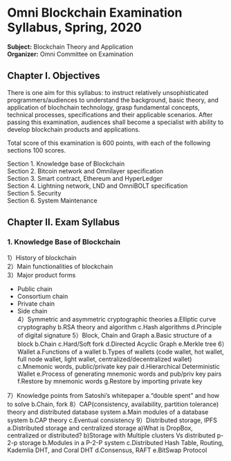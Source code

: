 # Omni Blockchain Examination Syllabus, Spring, 2020

**Subject:**  Blockchain Theory and Application    
**Organizer:** Omni Committee on Examination  

## Chapter I. Objectives  
There is one aim for this syllabus: to instruct relatively unsophisticated programmers/audiences to understand the background, basic theory, and application of blochchain technology, grasp fundamental concepts, technical processes, specifications and their applicable scenarios. After passing this examination, audiences shall become a specialist with ability to develop blockchain products and applications. 

Total score of this examination is 600 points, with each of the following sections 100 scores.  

Section 1. Knowledge base of Blockchain        
Section 2. Bitcoin network and Omnilayer specification  
Section 3. Smart contract, Ethereum and HyperLedger  
Section 4. Lightning network, LND and OmniBOLT specification  
Section 5. Security    
Section 6. System Maintenance  

## Chapter II. Exam Syllabus  

### 1. Knowledge Base of Blockchain

1）History of blockchain  
2）Main functionalities of blockchain  
3）Major product forms   
* Public chain  
* Consortium chain  
* Private chain  
* Side chain  
4）Symmetric and asymmetric cryptographic theories
a.Elliptic curve cryptography
b.RSA theory and algorithm 
c.Hash algorithms
d.Principle of digital signature
5）Block, Chain and Graph
a.Basic structure of a block
b.Chain
c.Hard/Soft fork
d.Directed Acyclic Graph
e.Merkle tree
6）Wallet
a.Functions of a wallet
b.Types of wallets (code wallet, hot wallet, full node wallet, light wallet, centralized/decentralized wallet)
c.Mnemonic words, public/private key pair
d.Hierarchical Deterministic Wallet
e.Process of generating mnemonic words and pub/priv key pairs
f.Restore by mnemonic words
g.Restore by importing private key

7）Knowledge points from Satoshi’s whitepaper
a.“double spent” and how to solve
b.Chain, fork
8）CAP(consistency, availability, partition tolerance) theory and distributed database system
a.Main modules of a database system
b.CAP theory
c.Eventual consistency
9）Distributed storage, IPFS
a.Distributed storage and centralized storage
a)What is DropBox, centralized or distributed?
b)Storage with Multiple clusters Vs distributed p-2-p storage
b.Modules in a P-2-P system
c.Distributed Hash Table, Routing, Kademlia DHT, and Coral DHT 
d.Consensus, RAFT
e.BitSwap Protocol

